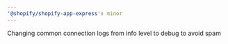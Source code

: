 ```yaml
---
'@shopify/shopify-app-express': minor
---
```


Changing common connection logs from info level to debug to avoid spam
